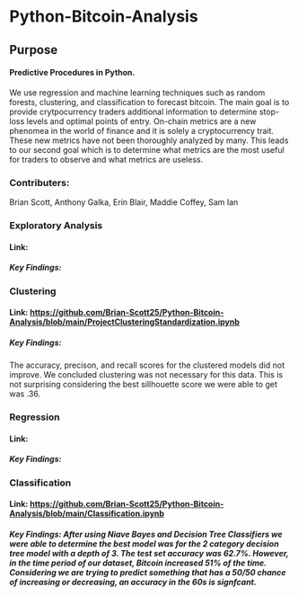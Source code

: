 # Python-Bitcoin-Analysis

## Purpose
#### Predictive Procedures in Python. 
We use regression and machine learning techniques such as random forests, clustering, and classification to forecast bitcoin. The main goal is to provide crytpocurrency traders additional information to determine stop-loss levels and optimal points of entry. On-chain metrics are a new phenomea in the world of finance and it is solely a cryptocurrency trait. These new metrics have not been thoroughly analyzed by many. This leads to our second goal which is to determine what metrics are the most useful for traders to observe and what metrics are useless.

### Contributers: 
Brian Scott,
Anthony Galka,
Erin Blair,
Maddie Coffey,
Sam Ian

### Exploratory Analysis
#### Link:
##### Key Findings:

### Clustering
#### Link: https://github.com/Brian-Scott25/Python-Bitcoin-Analysis/blob/main/ProjectClusteringStandardization.ipynb
##### Key Findings: 
The accuracy, precison, and recall scores for the clustered models did not improve. We concluded clustering was not necessary for this data. This is not surprising considering the best sillhouette score we were able to get was .36.

### Regression
#### Link:
##### Key Findings:

### Classification
#### Link: https://github.com/Brian-Scott25/Python-Bitcoin-Analysis/blob/main/Classification.ipynb
##### Key Findings: After using Niave Bayes and Decision Tree Classifiers we were able to determine the best model was for the 2 category decision tree model with a depth of 3. The test set accuracy was 62.7%. However, in the time period of our dataset, Bitcoin increased 51% of the time. Considering we are trying to predict something that has a 50/50 chance of increasing or decreasing, an accuracy in the 60s is signfcant. 


